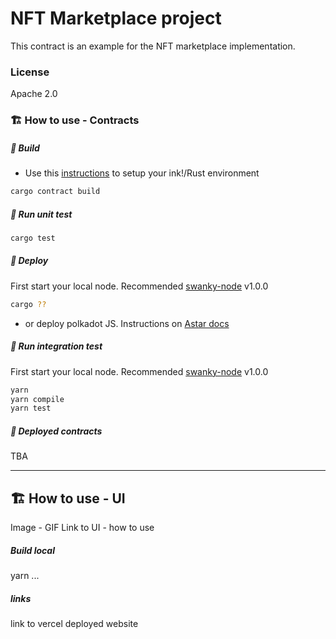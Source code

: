 # NFT Marketplace project
This contract is an example for the NFT marketplace implementation.

### License
Apache 2.0

### 🏗️ How to use - Contracts
##### 💫 Build
- Use this [instructions](https://use.ink/getting-started/setup) to setup your ink!/Rust environment

```sh
cargo contract build
```

##### 💫 Run unit test

```sh
cargo test
```
##### 💫 Deploy
First start your local node. Recommended [swanky-node](https://github.com/AstarNetwork/swanky-node) v1.0.0
```sh
cargo ??
```
- or deploy polkadot JS. Instructions on [Astar docs](https://docs.astar.network/docs/wasm/sc-dev/polkadotjs-ui)

##### 💫 Run integration test
First start your local node. Recommended [swanky-node](https://github.com/AstarNetwork/swanky-node) v1.0.0

```sh
yarn
yarn compile
yarn test
```

##### 💫 Deployed contracts
TBA

---
## 🏗️ How to use - UI
Image - GIF
Link to UI - how to use
##### Build local
yarn ...
##### links
link to vercel deployed website
